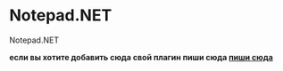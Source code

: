 # Notepad.NET
Notepad.NET 

**если вы хотите добавить сюда свой плагин пиши сюда [пиши сюда](mailto:inmutefgames@gmail.com)**
